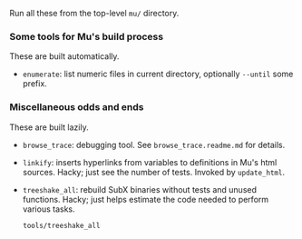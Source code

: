 Run all these from the top-level `mu/` directory.

### Some tools for Mu's build process

These are built automatically.

* `enumerate`: list numeric files in current directory, optionally `--until`
  some prefix.


### Miscellaneous odds and ends

These are built lazily.

* `browse_trace`: debugging tool. See `browse_trace.readme.md` for details.

* `linkify`: inserts hyperlinks from variables to definitions in Mu's html
  sources. Hacky; just see the number of tests. Invoked by `update_html`.

* `treeshake_all`: rebuild SubX binaries without tests and unused functions.
  Hacky; just helps estimate the code needed to perform various tasks.
  ```
  tools/treeshake_all
  ```
